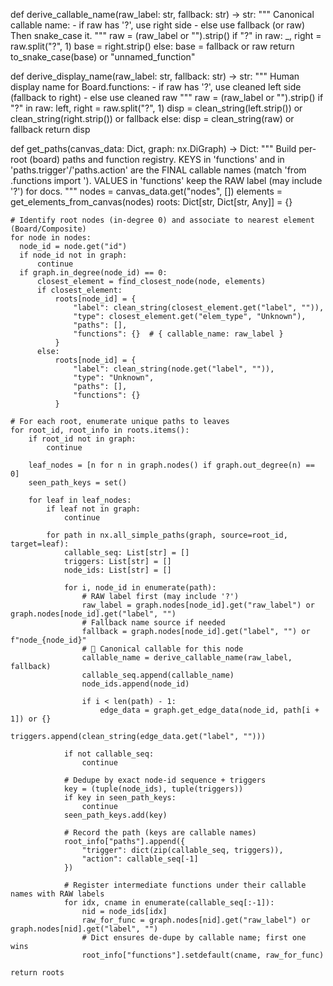 def derive_callable_name(raw_label: str, fallback: str) -> str:
    """
    Canonical callable name:
      - if raw has '?', use right side
      - else use fallback (or raw)
    Then snake_case it.
    """
    raw = (raw_label or "").strip()
    if "?" in raw:
        _, right = raw.split("?", 1)
        base = right.strip()
    else:
        base = fallback or raw
    return to_snake_case(base) or "unnamed_function"


def derive_display_name(raw_label: str, fallback: str) -> str:
    """
    Human display name for Board.functions:
      - if raw has '?', use cleaned left side (fallback to right)
      - else use cleaned raw
    """
    raw = (raw_label or "").strip()
    if "?" in raw:
        left, right = raw.split("?", 1)
        disp = clean_string(left.strip()) or clean_string(right.strip()) or fallback
    else:
        disp = clean_string(raw) or fallback
    return disp

def get_paths(canvas_data: Dict, graph: nx.DiGraph) -> Dict:
    """
    Build per-root (board) paths and function registry.
    KEYS in 'functions' and in 'paths.trigger'/'paths.action' are the
    FINAL callable names (match 'from .functions import <name>').
    VALUES in 'functions' keep the RAW label (may include '?') for docs.
    """
    nodes = canvas_data.get("nodes", [])
    elements = get_elements_from_canvas(nodes)
    roots: Dict[str, Dict[str, Any]] = {}

    # Identify root nodes (in-degree 0) and associate to nearest element (Board/Composite)
    for node in nodes:
      node_id = node.get("id")
      if node_id not in graph:
          continue
      if graph.in_degree(node_id) == 0:
          closest_element = find_closest_node(node, elements)
          if closest_element:
              roots[node_id] = {
                  "label": clean_string(closest_element.get("label", "")),
                  "type": closest_element.get("elem_type", "Unknown"),
                  "paths": [],
                  "functions": {}  # { callable_name: raw_label }
              }
          else:
              roots[node_id] = {
                  "label": clean_string(node.get("label", "")),
                  "type": "Unknown",
                  "paths": [],
                  "functions": {}
              }

    # For each root, enumerate unique paths to leaves
    for root_id, root_info in roots.items():
        if root_id not in graph:
            continue

        leaf_nodes = [n for n in graph.nodes() if graph.out_degree(n) == 0]
        seen_path_keys = set()

        for leaf in leaf_nodes:
            if leaf not in graph:
                continue

            for path in nx.all_simple_paths(graph, source=root_id, target=leaf):
                callable_seq: List[str] = []
                triggers: List[str] = []
                node_ids: List[str] = []

                for i, node_id in enumerate(path):
                    # RAW label first (may include '?')
                    raw_label = graph.nodes[node_id].get("raw_label") or graph.nodes[node_id].get("label", "")
                    # Fallback name source if needed
                    fallback = graph.nodes[node_id].get("label", "") or f"node_{node_id}"
                    # 🔑 Canonical callable for this node
                    callable_name = derive_callable_name(raw_label, fallback)
                    callable_seq.append(callable_name)
                    node_ids.append(node_id)

                    if i < len(path) - 1:
                        edge_data = graph.get_edge_data(node_id, path[i + 1]) or {}
                        triggers.append(clean_string(edge_data.get("label", "")))

                if not callable_seq:
                    continue

                # Dedupe by exact node-id sequence + triggers
                key = (tuple(node_ids), tuple(triggers))
                if key in seen_path_keys:
                    continue
                seen_path_keys.add(key)

                # Record the path (keys are callable names)
                root_info["paths"].append({
                    "trigger": dict(zip(callable_seq, triggers)),
                    "action": callable_seq[-1]
                })

                # Register intermediate functions under their callable names with RAW labels
                for idx, cname in enumerate(callable_seq[:-1]):
                    nid = node_ids[idx]
                    raw_for_func = graph.nodes[nid].get("raw_label") or graph.nodes[nid].get("label", "")
                    # Dict ensures de-dupe by callable name; first one wins
                    root_info["functions"].setdefault(cname, raw_for_func)

    return roots
